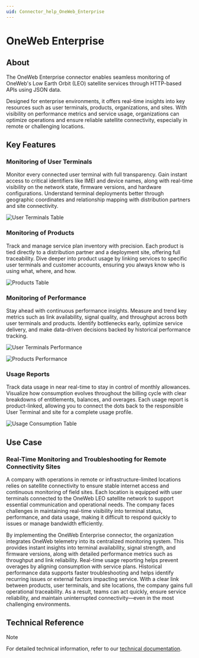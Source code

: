 ```yaml
---
uid: Connector_help_OneWeb_Enterprise
---
```


# OneWeb Enterprise

## About

The OneWeb Enterprise connector enables seamless monitoring of OneWeb's Low Earth Orbit (LEO) satellite services through HTTP-based APIs using JSON data.

Designed for enterprise environments, it offers real-time insights into key resources such as user terminals, products, organizations, and sites. With visibility on performance metrics and service usage, organizations can optimize operations and ensure reliable satellite connectivity, especially in remote or challenging locations.

## Key Features

### Monitoring of User Terminals

Monitor every connected user terminal with full transparency. Gain instant access to critical identifiers like IMEI and device names, along with real-time visibility on the network state, firmware versions, and hardware configurations. Understand terminal deployments better through geographic coordinates and relationship mapping with distribution partners and site connectivity.

![User Terminals Table](~/connector/images/UT.png)

### Monitoring of Products

Track and manage service plan inventory with precision. Each product is tied directly to a distribution partner and a deployment site, offering full traceability. Dive deeper into product usage by linking services to specific user terminals and customer accounts, ensuring you always know who is using what, where, and how.

![Products Table](~/connector/images/Products.png)

### Monitoring of Performance

Stay ahead with continuous performance insights. Measure and trend key metrics such as link availability, signal quality, and throughput across both user terminals and products. Identify bottlenecks early, optimize service delivery, and make data-driven decisions backed by historical performance tracking.

![User Terminals Performance](~/connector//images/UTPerformance.png)

![Products Performance](~/connector/images/ProductPerformance.png)

### Usage Reports

Track data usage in near real-time to stay in control of monthly allowances. Visualize how consumption evolves throughout the billing cycle with clear breakdowns of entitlements, balances, and overages. Each usage report is product-linked, allowing you to connect the dots back to the responsible User Terminal and site for a complete usage profile.

![Usage Consumption Table](~/connector/images/UsageConsumption.png)

## Use Case
### Real-Time Monitoring and Troubleshooting for Remote Connectivity Sites
A company with operations in remote or infrastructure-limited locations relies on satellite connectivity to ensure stable internet access and continuous monitoring of field sites. Each location is equipped with user terminals connected to the OneWeb LEO satellite network to support essential communication and operational needs. The company faces challenges in maintaining real-time visibility into terminal status, performance, and data usage, making it difficult to respond quickly to issues or manage bandwidth efficiently. 

By implementing the OneWeb Enterprise connector, the organization integrates OneWeb telemetry into its centralized monitoring system. This provides instant insights into terminal availability, signal strength, and firmware versions, along with detailed performance metrics such as throughput and link reliability. Real-time usage reporting helps prevent overages by aligning consumption with service plans. Historical performance data supports faster troubleshooting and helps identify recurring issues or external factors impacting service. With a clear link between products, user terminals, and site locations, the company gains full operational traceability. As a result, teams can act quickly, ensure service reliability, and maintain uninterrupted connectivity—even in the most challenging environments.


## Technical Reference

> [!NOTE]
> For detailed technical information, refer to our [technical documentation](xref:Connector_help_OneWeb_Enterprise_Technical).
